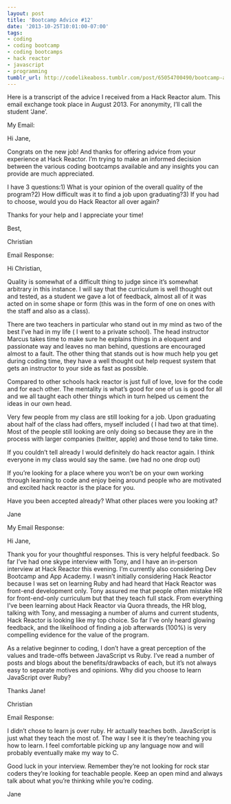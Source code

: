 ```yaml
---
layout: post
title: 'Bootcamp Advice #12'
date: '2013-10-25T10:01:00-07:00'
tags:
- coding
- coding bootcamp
- coding bootcamps
- hack reactor
- javascript
- programming
tumblr_url: http://codelikeaboss.tumblr.com/post/65054700490/bootcamp-advice-12
---
```



Here is a transcript of the advice I received from a Hack Reactor alum. This email exchange took place in August 2013. For anonymity, I’ll call the student ‘Jane’.


My Email:


Hi Jane,

Congrats on the new job! And thanks for offering advice from your experience at Hack Reactor. I’m trying to make an informed decision between the various coding bootcamps available and any insights you can provide are much appreciated.

I have 3 questions:1) What is your opinion of the overall quality of the program?2) How difficult was it to find a job upon graduating?3) If you had to choose, would you do Hack Reactor all over again?

Thanks for your help and I appreciate your time!

Best,

Christian



Email Response:


Hi Christian,

Quality is somewhat of a difficult thing to judge since it’s somewhat arbitrary in this instance. I will say that the curriculum is well thought out and tested, as a student we gave a lot of feedback, almost all of it was acted on in some shape or form (this was in the form of one on ones with the staff and also as a class). 


There are two teachers in particular who stand out in my mind as two of the best I’ve had in my life ( I went to a private school). The head instructor Marcus takes time to make sure he explains things in a eloquent and passionate way and leaves no man behind, questions are encouraged almost to a fault. The other thing that stands out is how much help you get during coding time, they have a well thought out help request system that gets an instructor to your side as fast as possible.


Compared to other schools hack reactor is just full of love, love for the code and for each other. The mentality is what’s good for one of us is good for all and we all taught each other things which in turn helped us cement the ideas in our own head.


Very few people from my class are still looking for a job. Upon graduating about half of the class had offers, myself included ( I had two at that time). Most of the people still looking are only doing so because they are in the process with larger companies (twitter, apple) and those tend to take time.


If you couldn’t tell already I would definitely do hack reactor again. I think everyone in my class would say the same. (we had no one drop out)


If you’re looking for a place where you won’t be on your own working through learning to code and enjoy being around people who are motivated and excited hack reactor is the place for you.


Have you been accepted already? What other places were you looking at?


Jane


My Email Response:


Hi Jane,


Thank you for your thoughtful responses. This is very helpful feedback. So far I’ve had one skype interview with Tony, and I have an in-person interview at Hack Reactor this evening. I’m currently also considering Dev Bootcamp and App Academy. I wasn’t initially considering Hack Reactor because I was set on learning Ruby and had heard that Hack Reactor was front-end development only. Tony assured me that people often mistake HR for front-end-only curriculum but that they teach full stack. From everything I’ve been learning about Hack Reactor via Quora threads, the HR blog, talking with Tony, and messaging a number of alums and current students, Hack Reactor is looking like my top choice. So far I’ve only heard glowing feedback, and the likelihood of finding a job afterwards (100%) is very compelling evidence for the value of the program.


As a relative beginner to coding, I don’t have a great perception of the values and trade-offs between JavaScript vs Ruby. I’ve read a number of posts and blogs about the benefits/drawbacks of each, but it’s not always easy to separate motives and opinions. Why did you choose to learn JavaScript over Ruby?


Thanks Jane!


Christian


Email Response:



I didn’t chose to learn js over ruby. Hr actually teaches both. JavaScript is just what they teach the most of. The way I see it is they’re teaching you how to learn. I feel comfortable picking up any language now and will probably eventually make my way to C. 


Good luck in your interview. Remember they’re not looking for rock star coders they’re looking for teachable people. Keep an open mind and always talk about what you’re thinking while you’re coding. 



Jane
